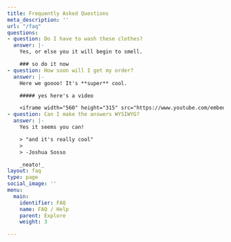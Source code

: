 ```yaml
---
title: Frequently Asked Questions
meta_description: ''
url: "/faq"
questions:
- question: Do I have to wash these clothes?
  answer: |-
    Yes, or else you it will begin to smell.

    ### so do it now
- question: How soon will I get my order?
  answer: |-
    Here we goooo! It's **super** cool.

    ##### yes here's a video

    <iframe width="560" height="315" src="https://www.youtube.com/embed/xeNb7v2ElAQ" frameborder="0" allow="autoplay; encrypted-media" allowfullscreen></iframe>
- question: Can I make the answers WYSIWYG?
  answer: |-
    Yes it seems you can!

    > "and it's really cool"
    >
    > -Joshua Sosso

    _neato!_
layout: faq
type: page
social_image: ''
menu:
  main:
    identifier: FAQ
    name: FAQ / Help
    parent: Explore
    weight: 3

---
```

